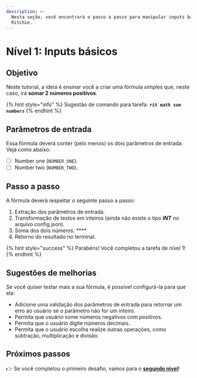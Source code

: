 ```yaml
---
description: >-
  Nesta seção, você encontrará o passo a passo para manipular inputs básicos no
  Ritchie.
---
```


# Nível 1: Inputs básicos

## Objetivo

Neste tutorial, a ideia é ensinar você a criar uma fórmula simples que, neste caso, irá **somar 2 números positivos**.

{% hint style="info" %}
Sugestão de comando para tarefa: **`rit math sum numbers`**
{% endhint %}

## Parâmetros de entrada

Essa fórmula deverá conter \(pelo menos\) os dois parâmetros de entrada. Veja como abaixo:

* [ ] Number one \(`NUMBER_ONE`\). 
* [ ] Number two \(`NUMBER_TWO`\).

## Passo a passo

A fórmula deverá respeitar o seguinte passo a passo:

1. Extração dos parâmetros de entrada. 
2. Transformação de textos em inteiros \(ainda não existe o tipo _**INT**_ no arquivo config.json\). 
3. Soma dos dois números. ****
4. Retorno do resultado no terminal.

{% hint style="success" %}
Parabéns! Você completou a tarefa de nível 1!
{% endhint %}

## Sugestões de melhorias

Se você quiser testar mais a sua fórmula, é possível configurá-la para que ela:

* Adicione uma validação dos parâmetros de entrada para retornar um erro ao usuário se o parâmetro não for um inteiro. 
* Permita que usuário some números negativos com positivos. 
* Permita que o usuário digite números decimais.  
* Permita que o usuário escolha realize outras operações, como subtração, multiplicação e divisão.

## Próximos passos 

👉 Se você completou o primeiro desafio, vamos para o [**segundo nível**](level-2.md)!

